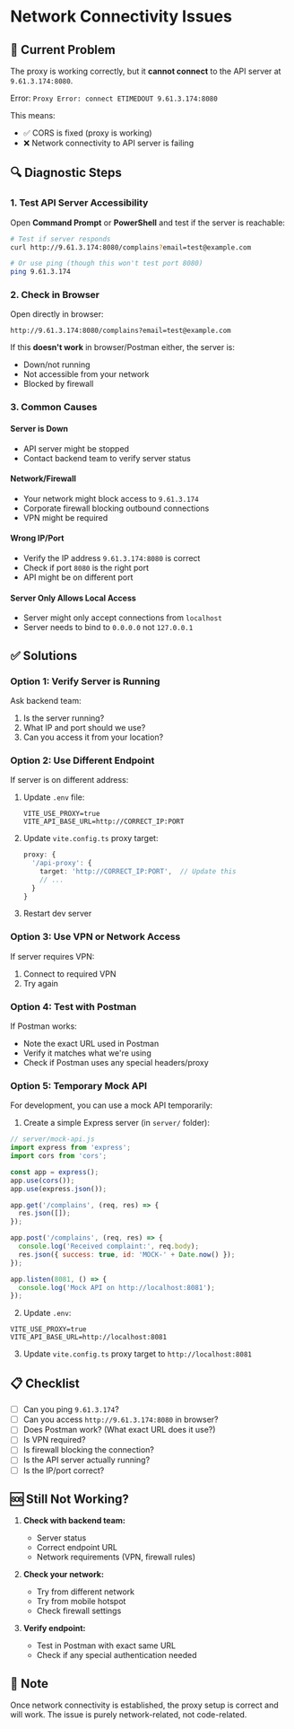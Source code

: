 # Network Connectivity Issues

## 🔴 Current Problem

The proxy is working correctly, but it **cannot connect** to the API server at `9.61.3.174:8080`.

Error: `Proxy Error: connect ETIMEDOUT 9.61.3.174:8080`

This means:
- ✅ CORS is fixed (proxy is working)
- ❌ Network connectivity to API server is failing

## 🔍 Diagnostic Steps

### 1. Test API Server Accessibility

Open **Command Prompt** or **PowerShell** and test if the server is reachable:

```bash
# Test if server responds
curl http://9.61.3.174:8080/complains?email=test@example.com

# Or use ping (though this won't test port 8080)
ping 9.61.3.174
```

### 2. Check in Browser

Open directly in browser:
```
http://9.61.3.174:8080/complains?email=test@example.com
```

If this **doesn't work** in browser/Postman either, the server is:
- Down/not running
- Not accessible from your network
- Blocked by firewall

### 3. Common Causes

#### Server is Down
- API server might be stopped
- Contact backend team to verify server status

#### Network/Firewall
- Your network might block access to `9.61.3.174`
- Corporate firewall blocking outbound connections
- VPN might be required

#### Wrong IP/Port
- Verify the IP address `9.61.3.174:8080` is correct
- Check if port `8080` is the right port
- API might be on different port

#### Server Only Allows Local Access
- Server might only accept connections from `localhost`
- Server needs to bind to `0.0.0.0` not `127.0.0.1`

## ✅ Solutions

### Option 1: Verify Server is Running

Ask backend team:
1. Is the server running?
2. What IP and port should we use?
3. Can you access it from your location?

### Option 2: Use Different Endpoint

If server is on different address:
1. Update `.env` file:
   ```env
   VITE_USE_PROXY=true
   VITE_API_BASE_URL=http://CORRECT_IP:PORT
   ```

2. Update `vite.config.ts` proxy target:
   ```typescript
   proxy: {
     '/api-proxy': {
       target: 'http://CORRECT_IP:PORT',  // Update this
       // ...
     }
   }
   ```

3. Restart dev server

### Option 3: Use VPN or Network Access

If server requires VPN:
1. Connect to required VPN
2. Try again

### Option 4: Test with Postman

If Postman works:
- Note the exact URL used in Postman
- Verify it matches what we're using
- Check if Postman uses any special headers/proxy

### Option 5: Temporary Mock API

For development, you can use a mock API temporarily:

1. Create a simple Express server (in `server/` folder):
```javascript
// server/mock-api.js
import express from 'express';
import cors from 'cors';

const app = express();
app.use(cors());
app.use(express.json());

app.get('/complains', (req, res) => {
  res.json([]);
});

app.post('/complains', (req, res) => {
  console.log('Received complaint:', req.body);
  res.json({ success: true, id: 'MOCK-' + Date.now() });
});

app.listen(8081, () => {
  console.log('Mock API on http://localhost:8081');
});
```

2. Update `.env`:
```env
VITE_USE_PROXY=true
VITE_API_BASE_URL=http://localhost:8081
```

3. Update `vite.config.ts` proxy target to `http://localhost:8081`

## 📋 Checklist

- [ ] Can you ping `9.61.3.174`?
- [ ] Can you access `http://9.61.3.174:8080` in browser?
- [ ] Does Postman work? (What exact URL does it use?)
- [ ] Is VPN required?
- [ ] Is firewall blocking the connection?
- [ ] Is the API server actually running?
- [ ] Is the IP/port correct?

## 🆘 Still Not Working?

1. **Check with backend team:**
   - Server status
   - Correct endpoint URL
   - Network requirements (VPN, firewall rules)

2. **Check your network:**
   - Try from different network
   - Try from mobile hotspot
   - Check firewall settings

3. **Verify endpoint:**
   - Test in Postman with exact same URL
   - Check if any special authentication needed

## 📝 Note

Once network connectivity is established, the proxy setup is correct and will work. The issue is purely network-related, not code-related.

